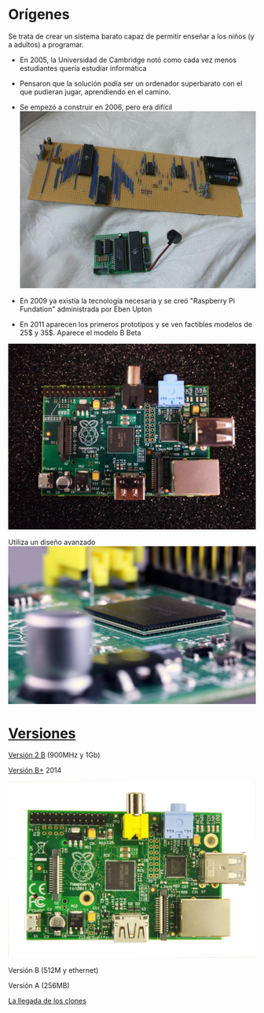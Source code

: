 
# Orígenes

Se trata de crear un sistema barato capaz de permitir enseñar a los niños (y a adultos) a programar.

* En 2005, la Universidad de Cambridge notó como cada vez menos estudiantes quería estudiar informática

* Pensaron que la solución podía ser un ordenador superbarato con el que pudieran jugar, aprendiendo en el camino.

* Se empezó a construir en 2006, pero era difícil
![prototipo](./imagenes/prototipoRaspi.jpg)

* En 2009 ya existía la tecnología necesaria y se creó "Raspberry Pi Fundation" administrada por Eben Upton

* En 2011 aparecen los primeros prototipos y se ven factibles modelos de 25$ y 35$. Aparece el modelo B Beta

![beta](./imagenes/betaPi.png)


Utiliza un diseño avanzado
![avanzado](./imagenes/EncapsuladoCPU-RAM.JPG)

# [Versiones](https://www.raspberrypi.org/documentation/hardware/raspberrypi/models/README.md)

[Versión 2 B](https://www.raspberrypi.org/products/raspberry-pi-2-model-b/) (900MHz y 1Gb)

[Versión B+](https://www.raspberrypi.org/documentation/hardware/raspberrypi/models/README.md#modelbplus) 2014

![modeloB](./imagenes/ModeloB.jpg)

Versión B (512M y ethernet)

Versión A (256MB)


[La llegada de los clones](./clones.md)
